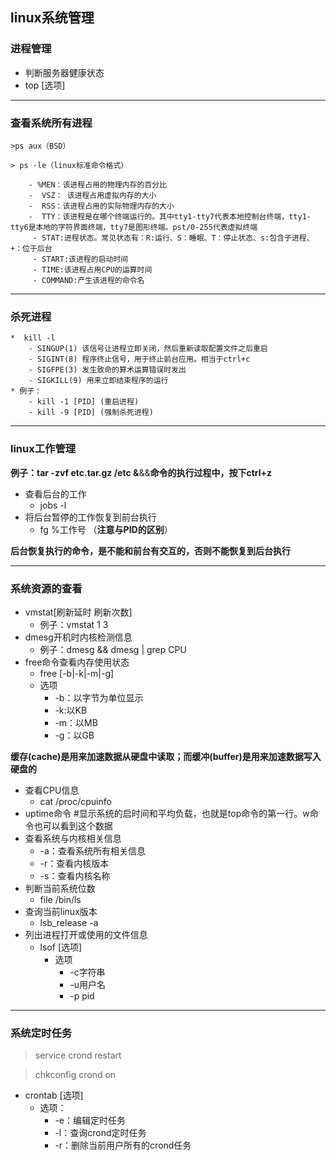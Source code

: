 ## linux系统管理
### 进程管理
- 判断服务器健康状态
-  top [选项]
   
*** 
    
 ### 查看系统所有进程
    >ps aux（BSD）

    > ps -le（linux标准命令格式）
    
        - %MEN：该进程占用的物理内存的百分比
        -  VSZ： 该进程占用虚拟内存的大小
        -  RSS：该进程占用的实际物理内存的大小
        -  TTY：该进程是在哪个终端运行的。其中tty1-tty7代表本地控制台终端，tty1-tty6是本地的字符界面终端，tty7是图形终端。pst/0-255代表虚拟终端
         - STAT:进程状态。常见状态有：R:运行、S：睡眠、T：停止状态、s:包含子进程、+：位于后台
         - START:该进程的启动时间
         - TIME:该进程占用CPU的运算时间
         - COMMAND:产生该进程的命令名
        
*** 
### 杀死进程
    *  kill -l
        - SINGUP(1) 该信号让进程立即关闭，然后重新读取配置文件之后重启
        - SIGINT(8) 程序终止信号，用于终止前台应用。相当于ctrl+c
        - SIGFPE(3) 发生致命的算术运算错误时发出
        - SIGKILL(9) 用来立即结束程序的运行
    * 例子：
        - kill -1 [PID] (重启进程)
        - kill -9 [PID] (强制杀死进程)

***
### linux工作管理
**例子：tar -zvf etc.tar.gz /etc &**&&**命令的执行过程中，按下ctrl+z**
- 查看后台的工作
    * jobs -l
- 将后台暂停的工作恢复到前台执行
    * fg %工作号                      （**注意与PID的区别**）

**后台恢复执行的命令，是不能和前台有交互的，否则不能恢复到后台执行**

***
### 系统资源的查看
- vmstat[刷新延时 刷新次数]
    + 例子：vmstat 1 3
- dmesg开机时内核检测信息
    + 例子：dmesg && dmesg | grep CPU
- free命令查看内存使用状态
    + free [-b|-k|-m|-g]
    + 选项
        * -b：以字节为单位显示
        * -k:以KB
        * -m：以MB
        * -g：以GB

**缓存(cache)是用来加速数据从硬盘中读取；而缓冲(buffer)是用来加速数据写入硬盘的**

- 查看CPU信息
    + cat /proc/cpuinfo
- uptime命令 #显示系统的启时间和平均负载，也就是top命令的第一行。w命令也可以看到这个数据
- 查看系统与内核相关信息
    + -a：查看系统所有相关信息
    + -r：查看内核版本
    + -s：查看内核名称
- 判断当前系统位数
    + file /bin/ls
- 查询当前linux版本
    + lsb_release -a
- 列出进程打开或使用的文件信息
    + lsof [选项]
        * 选项
            * -c字符串
            * -u用户名
            * -p pid
        
***
### 系统定时任务
> service crond restart

> chkconfig crond on

- crontab [选项]
    + 选项：
        + -e：编辑定时任务
        + -l：查询crond定时任务
        + -r：删除当前用户所有的crond任务
            
